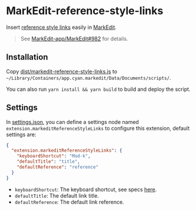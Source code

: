 # MarkEdit-reference-style-links

Insert [reference style links](https://www.markdownguide.org/basic-syntax/#reference-style-links) easily in [MarkEdit](https://github.com/MarkEdit-app/MarkEdit).

> See [MarkEdit-app/MarkEdit#982](https://github.com/MarkEdit-app/MarkEdit/issues/982) for details.

## Installation

Copy [dist/markedit-reference-style-links.js](dist/markedit-reference-style-links.js) to `~/Library/Containers/app.cyan.markedit/Data/Documents/scripts/`.

You can also run `yarn install && yarn build` to build and deploy the script.

## Settings

In [settings.json](https://github.com/MarkEdit-app/MarkEdit/wiki/Customization#advanced-settings), you can define a settings node named `extension.markeditReferenceStyleLinks` to configure this extension, default settings are:

```json
{
  "extension.markeditReferenceStyleLinks": {
    "keyboardShortcut": "Mod-k",
    "defaultTitle": "title",
    "defaultReference": "reference"
  }
}
```

- `keyboardShortcut`: The keyboard shortcut, see specs [here](https://codemirror.net/docs/ref/#view.KeyBinding).
- `defaultTitle`: The default link title.
- `defaultReference`: The default link reference.
